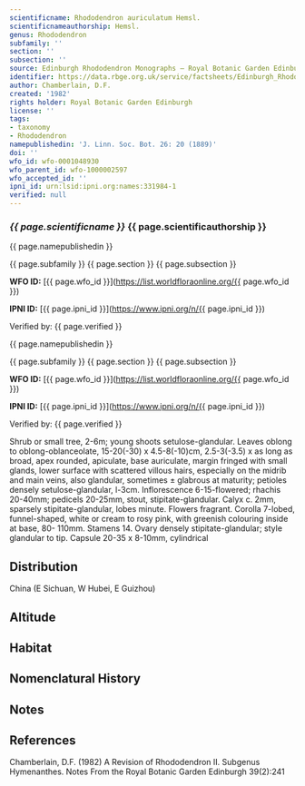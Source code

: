 ```yaml
---
scientificname: Rhododendron auriculatum Hemsl.
scientificnameauthorship: Hemsl.
genus: Rhododendron
subfamily: ''
section: ''
subsection: ''
source: Edinburgh Rhododendron Monographs – Royal Botanic Garden Edinburgh
identifier: https://data.rbge.org.uk/service/factsheets/Edinburgh_Rhododendron_Monographs.xhtml
author: Chamberlain, D.F.
created: '1982'
rights holder: Royal Botanic Garden Edinburgh
license: ''
tags:
- taxonomy
- Rhododendron
namepublishedin: 'J. Linn. Soc. Bot. 26: 20 (1889)'
doi: ''
wfo_id: wfo-0001048930
wfo_parent_id: wfo-1000002597
wfo_accepted_id: ''
ipni_id: urn:lsid:ipni.org:names:331984-1
verified: null
---
```

### _{{ page.scientificname }}_ {{ page.scientificauthorship }}
 {{ page.namepublishedin }}

{{ page.subfamily }} {{ page.section }} {{ page.subsection }}

**WFO ID:** [{{ page.wfo_id }}](https://list.worldfloraonline.org/{{ page.wfo_id }})

**IPNI ID:** [{{ page.ipni_id }}](https://www.ipni.org/n/{{ page.ipni_id }})

Verified by: {{ page.verified }}

 {{ page.namepublishedin }}

{{ page.subfamily }} {{ page.section }} {{ page.subsection }}

**WFO ID:** [{{ page.wfo_id }}](https://list.worldfloraonline.org/{{ page.wfo_id }})

**IPNI ID:** [{{ page.ipni_id }}](https://www.ipni.org/n/{{ page.ipni_id }})

Verified by: {{ page.verified }}



Shrub or small tree, 2-6m; young shoots setulose-glandular. Leaves oblong to oblong-oblanceolate, 15-20(-30) x 4.5-8(-10)cm, 2.5-3(-3.5) x as long as broad, apex rounded, apiculate, base auriculate, margin fringed with small glands, lower surface with scattered villous hairs, especially on the midrib and main veins, also glandular, sometimes ± glabrous at maturity; petioles densely setulose-glandular, l-3cm. Inflorescence 6-15-flowered; rhachis 20-40mm; pedicels 20-25mm, stout, stipitate-glandular. Calyx c. 2mm, sparsely stipitate-glandular, lobes minute. Flowers fragrant. Corolla 7-lobed, funnel-shaped, white or cream to rosy pink, with greenish colouring inside at base, 80- 110mm. Stamens 14. Ovary densely stipitate-glandular; style glandular to tip. Capsule 20-35 x 8-10mm, cylindrical

## Distribution
China (E Sichuan, W Hubei, E Guizhou)

## Altitude


## Habitat


## Nomenclatural History

                       
## Notes


## References

Chamberlain, D.F. (1982) A Revision of Rhododendron II. Subgenus Hymenanthes. Notes From the Royal Botanic Garden Edinburgh 39(2):241
